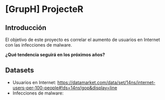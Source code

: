 # [GrupH] ProjecteR

## Introducción

El objetivo de este proyecto es correlar el aumento de usuarios en Internet con las infecciones de malware.

**¿Qué tendencia seguirá en los próximos años?**

## Datasets

- Usuarios en Internet: https://datamarket.com/data/set/14ns/internet-users-per-100-people#!ds=14ns!gop&display=line
- Infecciones de malware: 
